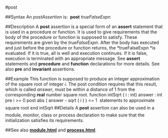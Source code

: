 
#post

##Syntax
An *postAssertion* is:
 **post** *trueFalseExpn*

##Description
A **post** assertion is a special form of an **assert** statement that is used in a procedure or function. It is used to give requirements that the body of the procedure or function is supposed to satisfy. These requirements are given by the *trueFalseExpn*. After the body has executed and just before the procedure or function returns, the *trueFalseExpn *is evaluated. If it is true, all is well and execution continues. If it is false, execution is terminated with an appropriate message. See **assert** statements and **procedure** and **function** declarations for more details. See also **pre** and **invariant** assertions.

##Example
This function is supposed to produce an integer approximation of the square root of integer *i*. The post condition requires that this result, which is called *answer*, must be within a distance of 1 from the corresponding **real** number square root.
        function intSqrt ( i : int) answer : int
            pre i >= 0
            post abs ( answer - sqrt ( i ) ) <= 1
             statements to approximate square root
        end intSqrt
##Details
A **post** assertion can also be used in a module, monitor, class or process declaration to make sure that the initialization satisfies its requirements. 

##See also
**[module.html](module)** and **[process.html](process)**.
